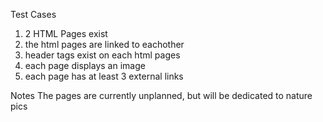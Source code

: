 Test Cases
1. 2 HTML Pages exist
2. the html pages are linked to eachother
3. header tags exist on each html pages
4. each page displays an image
5. each page has at least 3 external links

Notes
The pages are currently unplanned, but will be dedicated to nature pics
